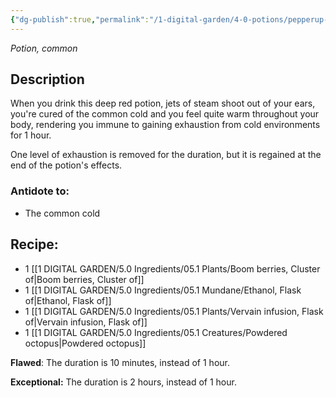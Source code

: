 ```yaml
---
{"dg-publish":true,"permalink":"/1-digital-garden/4-0-potions/pepperup-potion/","tags":["potion","yr4","common"]}
---
```


*Potion, common* 

## Description

When you drink this deep red potion, jets of steam shoot out of your ears, you're cured of the common cold and you feel quite warm throughout your body, rendering you immune to gaining exhaustion from cold environments for 1 hour. 

One level of exhaustion is removed for the duration, but it is regained at the end of the potion's effects.

### Antidote to: 
- The common cold

## Recipe:

* 1 [[1 DIGITAL GARDEN/5.0 Ingredients/05.1 Plants/Boom berries, Cluster of\|Boom berries, Cluster of]]
* 1 [[1 DIGITAL GARDEN/5.0 Ingredients/05.1 Mundane/Ethanol, Flask of\|Ethanol, Flask of]]
* 1 [[1 DIGITAL GARDEN/5.0 Ingredients/05.1 Plants/Vervain infusion, Flask of\|Vervain infusion, Flask of]]
* 1 [[1 DIGITAL GARDEN/5.0 Ingredients/05.1 Creatures/Powdered octopus\|Powdered octopus]]

**Flawed**:
The duration is 10 minutes, instead of 1 hour.

**Exceptional:** 
The duration is 2 hours, instead of 1 hour.